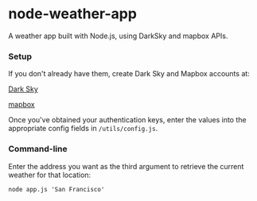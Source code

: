 # node-weather-app
A weather app built with Node.js, using DarkSky and mapbox APIs.

### Setup
If you don't already have them, create Dark Sky and Mapbox accounts at:

[Dark Sky](https://darksky.net/dev)

[mapbox](https://www.mapbox.com)

Once you've obtained your authentication keys, enter the values into the appropriate config fields in `/utils/config.js`.

### Command-line
Enter the address you want as the third argument to retrieve the current weather for that location:

```
node app.js 'San Francisco'
```
